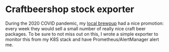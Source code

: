 # Craftbeershop stock exporter

During the 2020 COVID pandemic, my [local brewpup](https://www.craftbeerstore.nl)
had a nice promotion: every week they would sell a small number of really nice
craft beer packages. To be sure to not miss out on this, I wrote a simple
exporter to monitor this from my K8S stack and have Prometheus/AlertManager
alert me.
